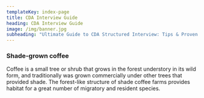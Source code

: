 ```yaml
---
templateKey: index-page
title: CDA Interview Guide
heading: CDA Interview Guide
image: /img/banner.jpg
subheading: "Ultimate Guide to CDA Structured Interview: Tips & Proven Strategies to Help You Prepare & Ace Your CDA Interview"
---
```


### Shade-grown coffee

Coffee is a small tree or shrub that grows in the forest understory in its wild form, and traditionally was grown commercially under other trees that provided shade. The forest-like structure of shade coffee farms provides habitat for a great number of migratory and resident species.
